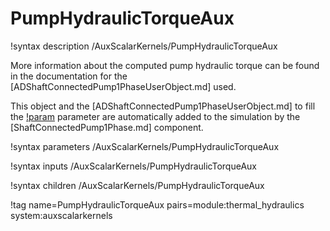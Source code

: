 # PumpHydraulicTorqueAux

!syntax description /AuxScalarKernels/PumpHydraulicTorqueAux

More information about the computed pump hydraulic torque can be found in the
documentation for the [ADShaftConnectedPump1PhaseUserObject.md] used.

This object and the [ADShaftConnectedPump1PhaseUserObject.md] to fill the
[!param](/AuxScalarKernels/PumpHydraulicTorqueAux/pump_uo) parameter are
automatically added to the simulation by the [ShaftConnectedPump1Phase.md] component.

!syntax parameters /AuxScalarKernels/PumpHydraulicTorqueAux

!syntax inputs /AuxScalarKernels/PumpHydraulicTorqueAux

!syntax children /AuxScalarKernels/PumpHydraulicTorqueAux

!tag name=PumpHydraulicTorqueAux pairs=module:thermal_hydraulics system:auxscalarkernels
